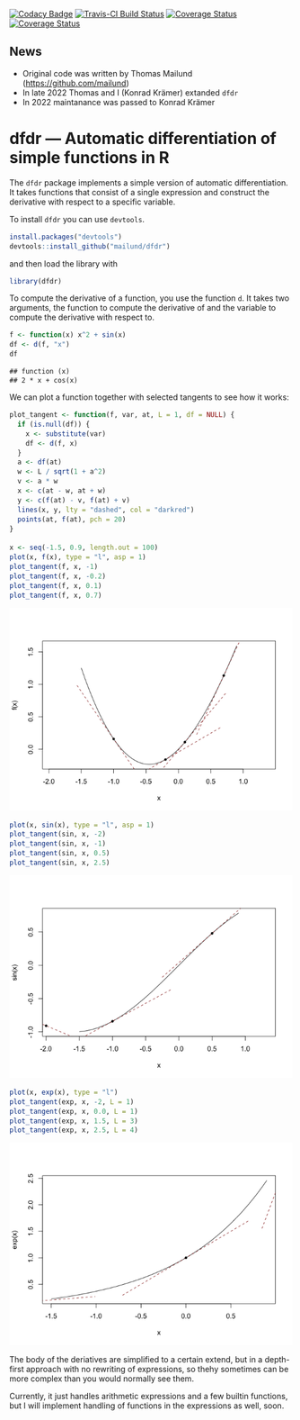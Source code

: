 [![Codacy Badge](https://api.codacy.com/project/badge/Grade/6e7320d006a94a09b7dd99860bf1defb)](https://www.codacy.com/app/mailund/dfdr?utm_source=github.com&utm_medium=referral&utm_content=mailund/dfdr&utm_campaign=badger)
[![Travis-CI Build Status](https://travis-ci.org/mailund/dfdr.svg?branch=master)](https://travis-ci.org/mailund/dfdr) [![Coverage Status](https://img.shields.io/codecov/c/github/mailund/dfdr/master.svg)](https://codecov.io/github/mailund/dfdr?branch=master) [![Coverage Status](https://coveralls.io/repos/github/mailund/dfdr/badge.svg?branch=master)](https://coveralls.io/github/mailund/dfdr?branch=master)

## News

- Original code was written by Thomas Mailund (https://github.com/mailund)
- In late 2022 Thomas and I (Konrad Krämer) extanded `dfdr`
- In 2022 maintanance was passed to Konrad Krämer 

dfdr — Automatic differentiation of simple functions in R
=========================================================

The `dfdr` package implements a simple version of automatic differentiation. It takes functions that consist of a single expression and construct the derivative with respect to a specific variable.

To install `dfdr` you can use `devtools`.

``` r
install.packages("devtools")
devtools::install_github("mailund/dfdr")
```

and then load the library with

``` r
library(dfdr)
```

To compute the derivative of a function, you use the function `d`. It takes two arguments, the function to compute the derivative of and the variable to compute the derivative with respect to.

``` r
f <- function(x) x^2 + sin(x)
df <- d(f, "x")
df
```

    ## function (x) 
    ## 2 * x + cos(x)

We can plot a function together with selected tangents to see how it works:

``` r
plot_tangent <- function(f, var, at, L = 1, df = NULL) {
  if (is.null(df)) {
    x <- substitute(var)
    df <- d(f, x)
  }
  a <- df(at)
  w <- L / sqrt(1 + a^2)
  v <- a * w
  x <- c(at - w, at + w)
  y <- c(f(at) - v, f(at) + v)
  lines(x, y, lty = "dashed", col = "darkred")
  points(at, f(at), pch = 20)
}

x <- seq(-1.5, 0.9, length.out = 100)
plot(x, f(x), type = "l", asp = 1)
plot_tangent(f, x, -1)
plot_tangent(f, x, -0.2)
plot_tangent(f, x, 0.1)
plot_tangent(f, x, 0.7)
```

![](README_files/figure-markdown_github/unnamed-chunk-3-1.png)

``` r
plot(x, sin(x), type = "l", asp = 1)
plot_tangent(sin, x, -2)
plot_tangent(sin, x, -1)
plot_tangent(sin, x, 0.5)
plot_tangent(sin, x, 2.5)
```

![](README_files/figure-markdown_github/unnamed-chunk-4-1.png)

``` r
plot(x, exp(x), type = "l")
plot_tangent(exp, x, -2, L = 1)
plot_tangent(exp, x, 0.0, L = 1)
plot_tangent(exp, x, 1.5, L = 3)
plot_tangent(exp, x, 2.5, L = 4)
```

![](README_files/figure-markdown_github/unnamed-chunk-5-1.png)

The body of the deriatives are simplified to a certain extend, but in a depth-first approach with no rewriting of expressions, so thehy sometimes can be more complex than you would normally see them.

Currently, it just handles arithmetic expressions and a few builtin functions, but I will implement handling of functions in the expressions as well, soon.
